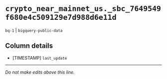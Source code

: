 # `crypto_near_mainnet_us._sbc_7649549f680e4c509129e7d988d6e11d`
`bq-1` | `bigquery-public-data`

## Column details
* [TIMESTAMP] `last_update`

-------------------------------------------------------------------------------
*Do not make edits above this line.*
